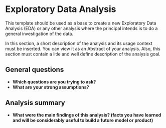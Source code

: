# Exploratory Data Analysis

This template should be used as a base to create a new Exploratory Data Analysis (EDA) or any other analysis where the principal intends is to do a general investigation of the data.

In this section, a short description of the analysis and its usage context must be inserted. You can view it as an Abstract of your analysis. Also, this section must contain a litle and well define description of the analysis goal.

## General questions

- **Which questions are you trying to ask?**
- **What are your strong assumptions?**

## Analysis summary

- **What were the main findings of this analysis? (facts you have learned and will be **considerably** useful to build a future model or product)**
